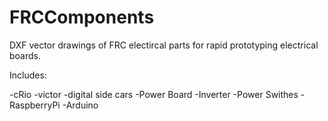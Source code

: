 FRCComponents
=============
 
 DXF vector drawings of FRC electircal parts for rapid prototyping electrical boards.
 
 Includes:
 
  -cRio
  -victor
  -digital side cars
  -Power Board
  -Inverter
  -Power Swithes
  -RaspberryPi
  -Arduino
  

